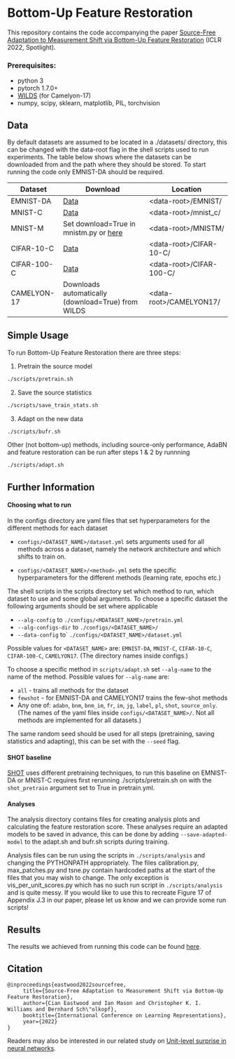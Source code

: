 # Bottom-Up Feature Restoration

This repository contains the code accompanying the paper [Source-Free Adaptation to
Measurement Shift via Bottom-Up Feature Restoration](https://arxiv.org/pdf/2107.05446.pdf) (ICLR 2022, Spotlight).

### Prerequisites:
- python 3
- pytorch 1.7.0+
- [WILDS](https://github.com/p-lambda/wilds) (for Camelyon-17)
- numpy, scipy, sklearn, matplotlib, PIL, torchvision 

## Data
By default datasets are assumed to be located in a ./datasets/ directory, this can be changed with 
the data-root flag in the shell scripts used to run experiments. The table below shows where the datasets can be 
downloaded from and the path where they should be stored. To start running the code only EMNIST-DA should be required.

| Dataset     | Download                                                                                                                          | Location                    |
|-------------|-----------------------------------------------------------------------------------------------------------------------------------|-----------------------------|
| EMNIST-DA   | [Data](https://zenodo.org/record/6602351)                                        | &lt;data-root>/EMNIST/      |
| MNIST-C     | [Data](https://zenodo.org/record/3239543)                                                                                         | &lt;data-root>/mnist_c/     |
| MNIST-M     | Set download=True in mnistm.py or [here](https://github.com/VanushVaswani/keras_mnistm/releases/download/1.0/keras_mnistm.pkl.gz) | &lt;data-root>/MNISTM/      |
| CIFAR-10-C  | [Data](https://zenodo.org/record/2535967)                                                                                         | &lt;data-root>/CIFAR-10-C/  |
| CIFAR-100-C | [Data](https://zenodo.org/record/3555552)                                                                                         | &lt;data-root>/CIFAR-100-C/ |
| CAMELYON-17 | Downloads automatically (download=True) from WILDS                                                                                | &lt;data-root>/CAMELYON17/  |

## Simple Usage

To run Bottom-Up Feature Restoration there are three steps: 

1. Pretrain the source model
```bash
./scripts/pretrain.sh
```
2. Save the source statistics
```bash
./scripts/save_train_stats.sh
```

3. Adapt on the new data
```bash
./scripts/bufr.sh
```

Other (not bottom-up) methods, including source-only performance, AdaBN and feature restoration can be run after steps 
1 & 2 by runnning
```bash
./scripts/adapt.sh
```

## Further Information

#### Choosing what to run
In the configs directory are yaml files that set hyperparameters for the different methods for each dataset
- ```configs/<DATASET_NAME>/dataset.yml``` sets arguments used for all methods across a dataset, namely the network 
architecture and which shifts to train on.

- ```configs/<DATASET_NAME>/<method>.yml``` sets the specific hyperparameters for the different methods
(learning rate, epochs etc.)

The shell scripts in the scripts directory set which method to run, which dataset to use and some global arguments. To 
choose a specific dataset the following arguments should be set where applicable
- ```--alg-config``` to ```./configs/<MDATASET_NAME>/pretrain.yml```
- ```--alg-configs-dir``` to ```./configs/<DATASET_NAME>/```
- ```--data-config``` to` ```./configs/<DATASET_NAME>/dataset.yml```

Possible values for ```<DATASET_NAME>``` are: ```EMNIST-DA```, ```MNIST-C```, ```CIFAR-10-C```, ```CIFAR-100-C```, 
```CAMELYON17```. (The directory names inside configs.)

To choose a specific method in ```scripts/adapt.sh``` set ```--alg-name``` to the name of the method. Possible values 
for ```--alg-name``` are: 
- ```all``` - trains all methods for the dataset
- ```fewshot``` - for EMNIST-DA and CAMELYON17 trains the few-shot methods
- Any one of: ```adabn```, ```bnm```, ```bnm_im```, ```fr```, ```im```, ```jg```, ```label```, ```pl```, ```shot```, 
```source_only```. (The names of the yaml files inside
```configs/<DATASET_NAME>/```. Not all methods are implemented for all datasets.)

The same random seed should be used for all steps (pretraining, saving statistics and adapting), this can be set with 
the ```--seed``` flag.






#### SHOT baseline
[SHOT](https://github.com/tim-learn/SHOT/) uses different pretraining techniques, to run this baseline on EMNIST-DA or 
MNIST-C requires first rerunning ./scripts/pretrain.sh on with the ```shot_pretrain``` argument set to True in 
pretrain.yml.


#### Analyses
The analysis directory contains files for creating analysis plots and calculating the feature restoration score. These 
analyses require an adapted models to be saved in advance, this can be done by adding ```--save-adapted-model``` to the
adapt.sh and bufr.sh scripts during training. 

Analysis files can be run using the scripts in ```./scripts/analysis``` and changing the PYTHONPATH appropriately. 
The files calibration.py, max_patches.py and tsne.py contain hardcoded paths at the start of the files that you may 
wish to change. The only exception is vis_per_unit_scores.py which has no such run script in ```./scripts/analysis```
and is quite messy. If you would like to use this to recreate Figure 17 of Appendix J.3 in our paper, please let us
know and we can provide some run scripts!

## Results
The results we achieved from running this code can be found [here](Results.md).

## Citation
```
@inproceedings{eastwood2022sourcefree,
     title={Source-Free Adaptation to Measurement Shift via Bottom-Up Feature Restoration}, 
     author={Cian Eastwood and Ian Mason and Christopher K. I. Williams and Bernhard Sch\"olkopf},
     booktitle={International Conference on Learning Representations},
     year={2022}
}
```

Readers may also be interested in our related study on [Unit-level surprise in neural networks](https://www.ianxmason.com/papers/unit_level_surprise.pdf).
